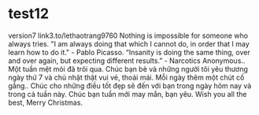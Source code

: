# test12
version7
link3.to/lethaotrang9760
Nothing is impossible for someone who always tries.
"I am always doing that which I cannot do, in order that I may learn how to do it." - Pablo Picasso.
“Insanity is doing the same thing, over and over again, but expecting different results.” - Narcotics Anonymous..
 Một tuần mệt mỏi đã trôi qua. Chúc bạn bè và những người tôi yêu thương ngày thứ 7 và chủ nhật thật vui vẻ, thoải mái.
Mỗi ngày thêm một chút cố gắng..
Chúc cho những điều tốt đẹp sẽ đến với bạn trong ngày hôm nay và trong cả tuần này. Chúc bạn tuần mới may mắn, bạn yêu.
Wish you all the best, Merry Christmas.
